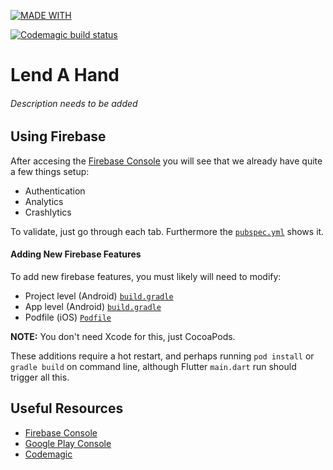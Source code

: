 [![MADE WITH](https://img.shields.io/static/v1.svg?labelColor=lightgray&color=gray&label=MADE%20WITH&message=FLUTTER&logo=flutter&logoColor=blue&style=for-the-badge&cacheSeconds=33600)](https://flutter.dev/)

[![Codemagic build status](https://api.codemagic.io/apps/5dc997411de6024542cbccf2/5dc997411de6024542cbccf1/status_badge.svg)](https://codemagic.io/apps/5dc997411de6024542cbccf2/5dc997411de6024542cbccf1/latest_build)

# Lend A Hand

###### Description needs to be added

## Using Firebase

After accesing the [Firebase Console](https://console.firebase.google.com/u/0/) you will see that we already have quite 
a few things setup:

- Authentication
- Analytics
- Crashlytics

To validate, just go through each tab. Furthermore the [`pubspec.yml`](./pubspec.yaml) shows it.

#### Adding New Firebase Features

To add new firebase features, you must likely will need to modify:

- Project level (Android) [`build.gradle`](./android/build.gradle)
- App level (Android) [`build.gradle`](./android/app/build.gradle)
- Podfile (iOS) [`Podfile`](./ios/Podfile)

**NOTE:** You don't need Xcode for this, just CocoaPods.

These additions require a hot restart, and perhaps running `pod install` or `gradle build` on command line, 
although Flutter `main.dart` run should trigger all this.
## Useful Resources
* [Firebase Console](https://console.firebase.google.com/u/0/)
* [Google Play Console](https://play.google.com/apps/publish/?account=8413851140364268209#AppListPlace)
* [Codemagic](https://codemagic.io/apps/5dc997411de6024542cbccf2/5dc997411de6024542cbccf1/latest_build)